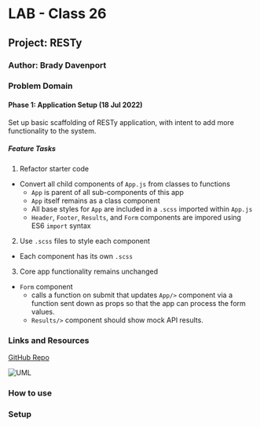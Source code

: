 # LAB - Class 26

## Project: RESTy

### Author: Brady Davenport

### Problem Domain

#### Phase 1: Application Setup (18 Jul 2022)

Set up basic scaffolding of RESTy application, with intent to add more functionality to the system.

##### Feature Tasks

1. Refactor starter code

- Convert all child components of `App.js` from classes to functions
  - `App` is parent of all sub-components of this app
  - `App` itself remains as a class component
  - All base styles for `App` are included in a `.scss` imported within `App.js`
  - `Header`, `Footer`, `Results`, and `Form` components are impored using ES6 `import` syntax

2. Use `.scss` files to style each component

- Each component has its own `.scss`

3. Core app functionality remains unchanged

- `Form` component
  - calls a function on submit that updates `App/>` component via a function sent down as props so that the app can process the form values.
  - `Results/>` component should show mock API results.

### Links and Resources

[GitHub Repo](https://github.com/bradydavenport/resty)

![UML]()

### How to use

### Setup
